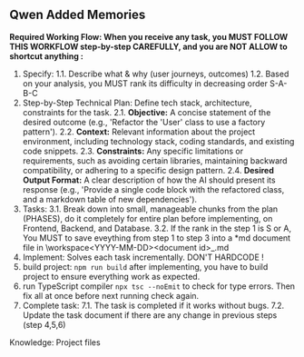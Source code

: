 ## Qwen Added Memories

**Required Working Flow: When you receive any task, you MUST FOLLOW THIS WORKFLOW step-by-step CAREFULLY, and you are NOT ALLOW to shortcut anything :**

1. Specify: 
	1.1. Describe what & why (user journeys, outcomes)
	1.2. Based on your analysis, you MUST rank its difficulty in decreasing order S-A-B-C
2. Step-by-Step Technical Plan: Define tech stack, architecture, constraints for the task.
	2.1. **Objective:** A concise statement of the desired outcome (e.g., 'Refactor the 'User' class to use a factory pattern').
    2.2. **Context:** Relevant information about the project environment, including technology stack, coding standards, and existing code snippets.
	2.3. **Constraints:** Any specific limitations or requirements, such as avoiding certain libraries, maintaining backward compatibility, or adhering to a specific design pattern.
	2.4. **Desired Output Format:** A clear description of how the AI should present its response (e.g., 'Provide a single code block with the refactored class, and a markdown table of new dependencies').
3. Tasks: 
	3.1. Break down into small, manageable chunks from the plan (PHASES), do it completely for entire plan before implementing, on Frontend, Backend, and Database.
	3.2. If the rank in the step 1 is S or A, You MUST to save eveything from step 1 to step 3 into a *md document file in <root directory>\workspace\<YYYY-MM-DD>\<document id>_<document name>.md
4. Implement: Solves each task incrementally. DON'T HARDCODE !
5. build project: `npm run build` after implementing, you have to build project to ensure everything work as expected.
6. run TypeScript compiler `npx tsc --noEmit` to check for type errors. Then fix all at once before next running check again.
7. Complete task:
	7.1. The task is completed if it works without bugs.
	7.2. Update the task document if there are any change in previous steps (step 4,5,6)


Knowledge: Project files